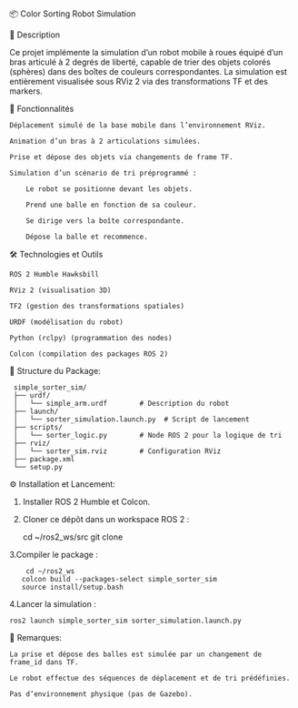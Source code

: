 📦 Color Sorting Robot Simulation

📖 Description


Ce projet implémente la simulation d’un robot mobile à roues équipé d’un bras articulé à 2 degrés de liberté, capable de trier des objets colorés (sphères) dans des boîtes de couleurs correspondantes.
La simulation est entièrement visualisée sous RViz 2 via des transformations TF et des markers.


🎯 Fonctionnalités

    Déplacement simulé de la base mobile dans l’environnement RViz.

    Animation d’un bras à 2 articulations simulées.

    Prise et dépose des objets via changements de frame TF.

    Simulation d’un scénario de tri préprogrammé :

        Le robot se positionne devant les objets.

        Prend une balle en fonction de sa couleur.

        Se dirige vers la boîte correspondante.

        Dépose la balle et recommence.

🛠️ Technologies et Outils

    ROS 2 Humble Hawksbill

    RViz 2 (visualisation 3D)

    TF2 (gestion des transformations spatiales)

    URDF (modélisation du robot)

    Python (rclpy) (programmation des nodes)

    Colcon (compilation des packages ROS 2)

📂 Structure du Package:

     simple_sorter_sim/
     ├── urdf/
     │   └── simple_arm.urdf        # Description du robot
     ├── launch/
     │   └── sorter_simulation.launch.py  # Script de lancement
     ├── scripts/
     │   └── sorter_logic.py        # Node ROS 2 pour la logique de tri
     ├── rviz/
     │   └── sorter_sim.rviz        # Configuration RViz
     ├── package.xml
     └── setup.py


⚙️ Installation et Lancement:

1.    Installer ROS 2 Humble et Colcon.

 2.   Cloner ce dépôt dans un workspace ROS 2 :

       cd ~/ros2_ws/src
      git clone <repository-url>

3.Compiler le package :

        cd ~/ros2_ws
       colcon build --packages-select simple_sorter_sim
       source install/setup.bash

4.Lancer la simulation :

    ros2 launch simple_sorter_sim sorter_simulation.launch.py
    
📌 Remarques:

    La prise et dépose des balles est simulée par un changement de frame_id dans TF.

    Le robot effectue des séquences de déplacement et de tri prédéfinies.

    Pas d’environnement physique (pas de Gazebo).

